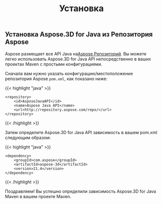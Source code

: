 ﻿---
title: Установка
type: docs
weight: 50
url: /ru/java/installation/
description: Aspose размещает все API Java в Репозитории Aspose. Вы можете легко использовать Aspose.3D for Java API непосредственно в ваших проектах Maven с простыми конфигурациями.
---
## **Установка Aspose.3D for Java из Репозитория Aspose**
Aspose размещает все API Java на[Aspose Репозиторий](https://repository.aspose.com/webapp/#/artifacts/browse/tree/General/repo/com/aspose/aspose-3d). Вы можете легко использовать Aspose.3D for Java API непосредственно в ваших проектах Maven с простыми конфигурациями.

Сначала вам нужно указать конфигурацию/местоположение репозитория Aspose `pom.xml`, как показано ниже:

{{< highlight "java" >}}

 <repositories>

    <repository>
        <id>AsposeJavaAPI</id>
        <name>Aspose Java API</name>
        <url>http://repository.aspose.com/repo/</url>
    </repository>

</repositories>

{{< /highlight >}}

Затем определите Aspose.3D for Java API зависимость в вашем pom.xml следующим образом:

{{< highlight "java" >}}

 <dependencies>

    <dependency>
        <groupId>com.aspose</groupId>
        <artifactId>aspose-3d</artifactId>
        <version>21.4</version>
    </dependency>

</dependencies>

{{< /highlight >}}

Поздравляем! Вы успешно определили зависимость Aspose.3D for Java Maven в вашем проекте Maven.
